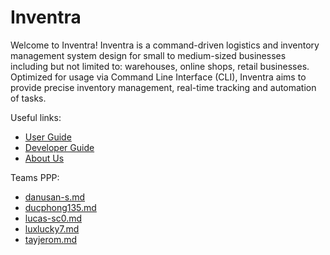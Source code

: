# Inventra

Welcome to Inventra! Inventra is a command-driven logistics and inventory management 
system design for small to medium-sized businesses including but not limited to: warehouses, 
online shops, retail businesses. Optimized for usage via Command Line Interface (CLI), 
Inventra aims to provide precise inventory management, real-time tracking and automation of tasks.

Useful links:
* [User Guide](UserGuide.md)
* [Developer Guide](DeveloperGuide.md)
* [About Us](AboutUs.md)

Teams PPP:
* [danusan-s.md](team%2Fdanusan-s.md)
* [ducphong135.md](team%2Fducphong135.md)
* [lucas-sc0.md](team%2Flucas-sc0.md)
* [luxlucky7.md](team%2Fluxlucky7.md)
* [tayjerom.md](team%2Ftayjerom.md)
